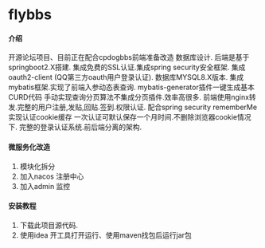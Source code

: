 # flybbs

#### 介绍
开源论坛项目、目前正在配合cpdogbbs前端准备改造
数据库设计.
后端是基于springboot2.X搭建.
集成免费的SSL认证.集成spring security安全框架.
集成oauth2-client (QQ第三方oauth用户登录认证).
数据库MYSQL8.X版本.
集成mybatis框架.实现了前端入参动态表查询.
mybatis-generator插件一键生成基本CURD代码
手动实现查询分页算法不集成分页插件.效率高很多.
前端使用nginx转发.完整的用户注册,发贴,回贴.签到.权限认证.
配合spring security rememberMe实现认证cookie缓存
一次认证可默认保存一个月时间.不删除浏览器cookie情况下.
完整的登录认证系统.前后端分离的架构.

#### 微服务化改造
1. 模块化拆分
2. 加入nacos 注册中心
3. 加入admin 监控

#### 安装教程

1.  下载此项目源代码.
2.  使用idea 开工具打开运行、使用maven找包后运行jar包